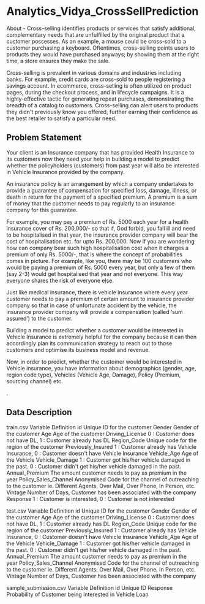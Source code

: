 # Analytics_Vidya_CrossSellPrediction

About - 
Cross-selling identifies products or services that satisfy additional, complementary needs that are unfulfilled by the original product that a customer possesses. As an example, a mouse could be cross-sold to a customer purchasing a keyboard. Oftentimes, cross-selling points users to products they would have purchased anyways; by showing them at the right time, a store ensures they make the sale.

Cross-selling is prevalent in various domains and industries including banks. For example, credit cards are cross-sold to people registering a savings account. In ecommerce, cross-selling is often utilized on product pages, during the checkout process, and in lifecycle campaigns. It is a highly-effective tactic for generating repeat purchases, demonstrating the breadth of a catalog to customers. Cross-selling can alert users to products they didn't previously know you offered, further earning their confidence as the best retailer to satisfy a particular need.


## Problem Statement
Your client is an Insurance company that has provided Health Insurance to its customers now they need your help in building a model to predict whether the policyholders (customers) from past year will also be interested in Vehicle Insurance provided by the company.

An insurance policy is an arrangement by which a company undertakes to provide a guarantee of compensation for specified loss, damage, illness, or death in return for the payment of a specified premium. A premium is a sum of money that the customer needs to pay regularly to an insurance company for this guarantee.

For example, you may pay a premium of Rs. 5000 each year for a health insurance cover of Rs. 200,000/- so that if, God forbid, you fall ill and need to be hospitalised in that year, the insurance provider company will bear the cost of hospitalisation etc. for upto Rs. 200,000. Now if you are wondering how can company bear such high hospitalisation cost when it charges a premium of only Rs. 5000/-, that is where the concept of probabilities comes in picture. For example, like you, there may be 100 customers who would be paying a premium of Rs. 5000 every year, but only a few of them (say 2-3) would get hospitalised that year and not everyone. This way everyone shares the risk of everyone else.

Just like medical insurance, there is vehicle insurance where every year customer needs to pay a premium of certain amount to insurance provider company so that in case of unfortunate accident by the vehicle, the insurance provider company will provide a compensation (called ‘sum assured’) to the customer.

Building a model to predict whether a customer would be interested in Vehicle Insurance is extremely helpful for the company because it can then accordingly plan its communication strategy to reach out to those customers and optimise its business model and revenue. 

Now, in order to predict, whether the customer would be interested in Vehicle insurance, you have information about demographics (gender, age, region code type), Vehicles (Vehicle Age, Damage), Policy (Premium, sourcing channel) etc.

 
.
## Data Description

train.csv
Variable	Definition
id	Unique ID for the customer
Gender	Gender of the customer
Age
Age of the customer
Driving_License	0 : Customer does not have DL, 1 : Customer already has DL
Region_Code	Unique code for the region of the customer
Previously_Insured	1 : Customer already has Vehicle Insurance, 0 : Customer doesn't have Vehicle Insurance
Vehicle_Age	Age of the Vehicle 
Vehicle_Damage
1 : Customer got his/her vehicle damaged in the past.
0 : Customer didn't get his/her vehicle damaged in the past.
Annual_Premium	The amount customer needs to pay as premium in the year
Policy_Sales_Channel	Anonymised Code for the channel of outreaching to the customer ie. Different Agents, Over Mail, Over Phone, In Person, etc.
Vintage	Number of Days, Customer has been associated with the company
Response	1 :  Customer is interested, 0 : Customer is not interested


test.csv
Variable	Definition
id	Unique ID for the customer
Gender	Gender of the customer
Age
Age of the customer
Driving_License	0 : Customer does not have DL, 1 : Customer already has DL
Region_Code	Unique code for the region of the customer
Previously_Insured	1 : Customer already has Vehicle Insurance, 0 : Customer doesn't have Vehicle Insurance
Vehicle_Age	Age of the Vehicle 
Vehicle_Damage
1 : Customer got his/her vehicle damaged in the past.
0 : Customer didn't get his/her vehicle damaged in the past.
Annual_Premium	The amount customer needs to pay as premium in the year
Policy_Sales_Channel	Anonymised Code for the channel of outreaching to the customer ie. Different Agents, Over Mail, Over Phone, In Person, etc.
Vintage	Number of Days, Customer has been associated with the company


sample_submission.csv
Variable	Definition
id	Unique ID
Response	Probability of Customer being interested in Vehicle Loan
